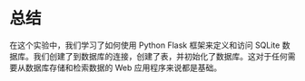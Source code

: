 # 总结

在这个实验中，我们学习了如何使用 Python Flask 框架来定义和访问 SQLite 数据库。我们创建了到数据库的连接，创建了表，并初始化了数据库。这对于任何需要从数据库存储和检索数据的 Web 应用程序来说都是基础。
